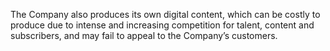 The Company also produces its own digital content, which can be costly to produce due to intense and increasing competition for
talent, content and subscribers, and may fail to appeal to the Company’s customers.